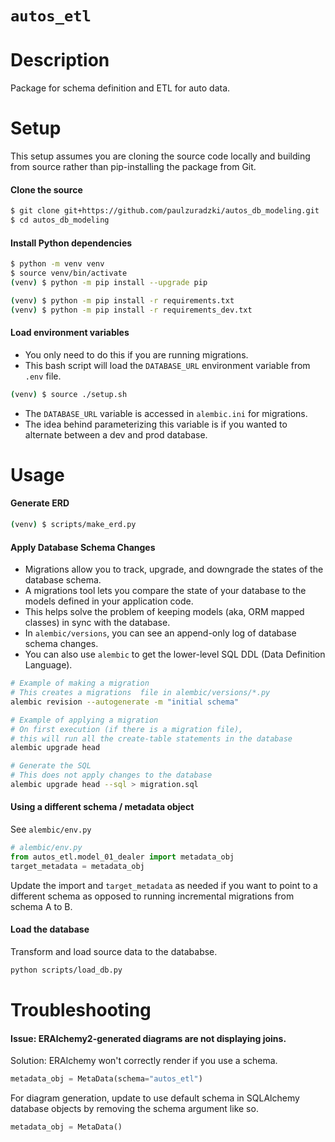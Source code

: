 # `autos_etl`

# Description

Package for schema definition and ETL for auto data.

# Setup

This setup assumes you are cloning the source code locally and building from source rather than pip-installing the package from Git.

#### Clone the source 
```bash
$ git clone git+https://github.com/paulzuradzki/autos_db_modeling.git
$ cd autos_db_modeling
```

#### Install Python dependencies
```bash
$ python -m venv venv
$ source venv/bin/activate
(venv) $ python -m pip install --upgrade pip

(venv) $ python -m pip install -r requirements.txt
(venv) $ python -m pip install -r requirements_dev.txt
```

#### Load environment variables
* You only need to do this if you are running migrations.
* This bash script will load the `DATABASE_URL` environment variable from `.env` file.

```bash
(venv) $ source ./setup.sh
```

* The `DATABASE_URL` variable is accessed in `alembic.ini` for migrations. 
* The idea behind parameterizing this variable is if you wanted to alternate between a dev and prod database.


# Usage

#### Generate ERD

```bash
(venv) $ scripts/make_erd.py
```

#### Apply Database Schema Changes

* Migrations allow you to track, upgrade, and downgrade the states of the database schema.
* A migrations tool lets you compare the state of your database to the models defined in your application code.
* This helps solve the problem of keeping models (aka, ORM mapped classes) in sync with the database.
* In `alembic/versions`, you can see an append-only log of database schema changes. 
* You can also use `alembic` to get the lower-level SQL DDL (Data Definition Language).

```bash
# Example of making a migration
# This creates a migrations  file in alembic/versions/*.py
alembic revision --autogenerate -m "initial schema"

# Example of applying a migration
# On first execution (if there is a migration file), 
# this will run all the create-table statements in the database
alembic upgrade head

# Generate the SQL
# This does not apply changes to the database
alembic upgrade head --sql > migration.sql
```

#### Using a different schema / metadata object

See `alembic/env.py`

```python
# alembic/env.py
from autos_etl.model_01_dealer import metadata_obj
target_metadata = metadata_obj
```

Update the import and `target_metadata` as needed if you want to point to a different schema as opposed to running incremental migrations from schema A to B.

#### Load the database

Transform and load source data to the datababse.

```bash
python scripts/load_db.py
```

# Troubleshooting

#### Issue: ERAlchemy2-generated diagrams are not displaying joins. 

Solution: ERAlchemy won't correctly render if you use a schema.

```python
metadata_obj = MetaData(schema="autos_etl")
```

For diagram generation, update to use default schema in SQLAlchemy database objects by removing the schema argument like so.

```python
metadata_obj = MetaData()
```
